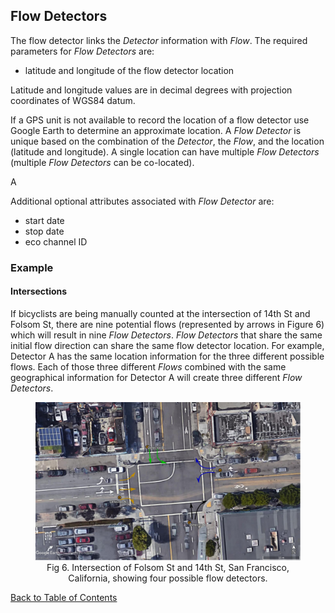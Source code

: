 ## Flow Detectors

The flow detector links the _Detector_ information with _Flow_. The required parameters for _Flow Detectors_ are:

* latitude and longitude of the flow detector location

Latitude and longitude values are in decimal degrees with projection coordinates of WGS84 datum.

If a GPS unit is not available to record the location of a flow detector use Google Earth to determine an approximate location. A _Flow Detector_ is unique based on the combination of the _Detector_, the _Flow_, and the location (latitude and longitude). A single location can have multiple _Flow Detectors_ (multiple _Flow Detectors_ can be co-located).

A

Additional optional attributes associated with _Flow Detector_ are:

* start date
* stop date
* eco channel ID

### Example

#### Intersections
If bicyclists are being manually counted at the intersection of 14th St and Folsom St, there are nine potential flows (represented by arrows in Figure 6) which will result in nine _Flow Detectors_. _Flow Detectors_ that share the same initial flow direction can share the same flow detector location. For example, Detector A has the same location information for the three different possible flows. Each of those three different _Flows_ combined with the same geographical information for Detector A will create three different _Flow Detectors_.

<figure align = "center">
<img src="https://github.com/PSUTrec/documentation/blob/master/images/flowdetectors-2.png" width="700">
<figcaption>Fig 6. Intersection of Folsom St and 14th St, San Francisco, California, showing four possible flow detectors.</figcaption>
</figure>




[Back to Table of Contents](https://github.com/PSUTrec/documentation)
